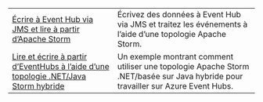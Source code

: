 |  |  |
|---------|---------|
| [Écrire à Event Hub via JMS et lire à partir d’Apache Storm][1] | Écrivez des données à Event Hub via JMS et traitez les événements à l’aide d’une topologie Apache Storm. 
| [Lire et écrire à partir d’EventHubs à l’aide d’une topologie .NET/Java Storm hybride][2] | Un exemple montrant comment utiliser une topologie Apache Storm .NET/basée sur Java hybride pour travailler sur Azure Event Hubs.

[1]: https://azure.microsoft.com/resources/samples/event-hubs-java-storm-sender-jms-receiver/
[2]: https://azure.microsoft.com/resources/samples/hdinsight-dotnet-java-storm-eventhub/